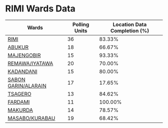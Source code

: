 
# RIMI Wards Data

| Wards | Polling Units | Location Data Completion (%) |
| ---- | ----- | ------- |
| [RIMI](./wards/5139-rimi) | 36 | 83.33% |
| [ABUKUR](./wards/5140-abukur) | 18 | 66.67% |
| [MAJENGOBIR](./wards/5141-majengobir) | 15 | 93.33% |
| [REMAWA/IYATAWA](./wards/5142-remawa/iyatawa) | 20 | 70.00% |
| [KADANDANI](./wards/5143-kadandani) | 15 | 80.00% |
| [SABON GARIN/ALARAIN](./wards/5144-sabon-garin/alarain) | 17 | 17.65% |
| [TSAGERO](./wards/5145-tsagero) | 13 | 84.62% |
| [FARDAMI](./wards/5146-fardami) | 11 | 100.00% |
| [MAKURDA](./wards/5147-makurda) | 14 | 78.57% |
| [MASABO/KURABAU](./wards/5148-masabo/kurabau) | 19 | 68.42% |




